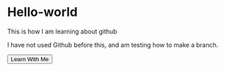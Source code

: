 # Hello-world
<p>This is how I am learning about github</p>
<p>I have not used Github before this, and am testing how to make a branch.</p>
<button> Learn With Me </button>
